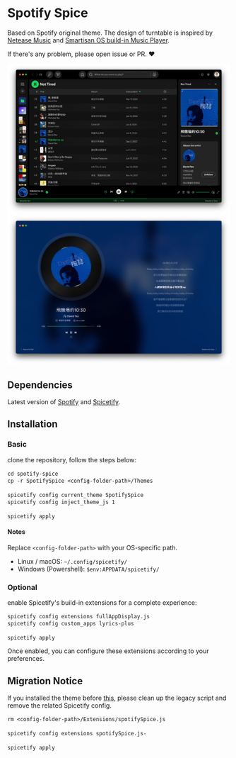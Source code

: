 # Spotify Spice

Based on Spotify original theme. The design of turntable is inspired by [Netease Music](https://music.163.com) and [Smartisan OS build-in Music Player](https://www.smartisan.com/os/#/beauty).

If there's any problem, please open issue or PR. ❤️

![main](screenshots/main.png)
![full_app_display](screenshots/full_app_display.png)

## Dependencies

Latest version of [Spotify](https://www.spotify.com/) and [Spicetify](https://github.com/spicetify/cli).

## Installation

### Basic

clone the repository, follow the steps below:

```shell
cd spotify-spice
cp -r SpotifySpice <config-folder-path>/Themes

spicetify config current_theme SpotifySpice
spicetify config inject_theme_js 1

spicetify apply
```

#### Notes

Replace `<config-folder-path>` with your OS-specific path.

* Linux / macOS: `~/.config/spicetify/`
* Windows (Powershell): `$env:APPDATA/spicetify/`

### Optional

enable Spicetify's build-in extensions for a complete experience:

```shell
spicetify config extensions fullAppDisplay.js
spicetify config custom_apps lyrics-plus

spicetify apply
```

Once enabled, you can configure these extensions according to your preferences.

## Migration Notice

If you installed the theme before [this](https://github.com/grasonchan/spotify-spice/pull/19), please clean up the legacy script and remove the related Spicetify config.

```shell
rm <config-folder-path>/Extensions/spotifySpice.js

spicetify config extensions spotifySpice.js-

spicetify apply
```
